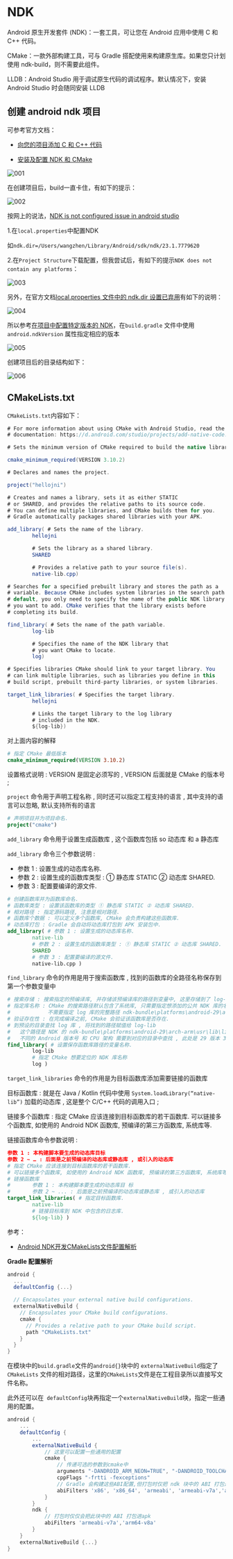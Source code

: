 # NDK

Android 原生开发套件 (NDK)：一套工具，可让您在 Android 应用中使用 C 和 C++ 代码。

CMake：一款外部构建工具，可与 Gradle 搭配使用来构建原生库。如果您只计划使用 ndk-build，则不需要此组件。

LLDB：Android Studio 用于调试原生代码的调试程序。默认情况下，安装 Android Studio 时会随同安装 LLDB

## 创建 android ndk 项目

可参考官方文档：

+ [向您的项目添加 C 和 C++ 代码](https://developer.android.com/studio/projects/add-native-code)

+ [安装及配置 NDK 和 CMake](https://developer.android.com/studio/projects/install-ndk)

  

![001](https://github.com/winfredzen/Android-Basic/blob/master/NDK/images/001.png)

在创建项目后，build一直卡住，有如下的提示：

![002](https://github.com/winfredzen/Android-Basic/blob/master/NDK/images/002.png)

按网上的说法，[NDK is not configured issue in android studio](https://stackoverflow.com/questions/29122903/ndk-is-not-configured-issue-in-android-studio)

1.在`local.properties`中配置NDK

如`ndk.dir=/Users/wangzhen/Library/Android/sdk/ndk/23.1.7779620`

2.在`Project Structure`下载配置，但我尝试后，有如下的提示`NDK does not contain any platforms`：

![003](https://github.com/winfredzen/Android-Basic/blob/master/NDK/images/003.png)



另外，在官方文档[local.properties 文件中的 ndk.dir 设置已弃用](https://developer.android.com/studio/releases?utm_source=android-studio#4-0-0-ndk-dir)有如下的说明：

![004](https://github.com/winfredzen/Android-Basic/blob/master/NDK/images/004.png)

所以参考[在项目中配置特定版本的 NDK](https://developer.android.com/studio/projects/install-ndk#apply-specific-version)，在`build.gradle` 文件中使用 `android.ndkVersion` 属性指定相应的版本

![005](https://github.com/winfredzen/Android-Basic/blob/master/NDK/images/005.png)



创建项目后的目录结构如下：

![006](https://github.com/winfredzen/Android-Basic/blob/master/NDK/images/006.png)





## CMakeLists.txt

`CMakeLists.txt`内容如下：

```java
# For more information about using CMake with Android Studio, read the
# documentation: https://d.android.com/studio/projects/add-native-code.html

# Sets the minimum version of CMake required to build the native library.

cmake_minimum_required(VERSION 3.10.2)

# Declares and names the project.

project("hellojni")

# Creates and names a library, sets it as either STATIC
# or SHARED, and provides the relative paths to its source code.
# You can define multiple libraries, and CMake builds them for you.
# Gradle automatically packages shared libraries with your APK.

add_library( # Sets the name of the library.
        hellojni

        # Sets the library as a shared library.
        SHARED

        # Provides a relative path to your source file(s).
        native-lib.cpp)

# Searches for a specified prebuilt library and stores the path as a
# variable. Because CMake includes system libraries in the search path by
# default, you only need to specify the name of the public NDK library
# you want to add. CMake verifies that the library exists before
# completing its build.

find_library( # Sets the name of the path variable.
        log-lib

        # Specifies the name of the NDK library that
        # you want CMake to locate.
        log)

# Specifies libraries CMake should link to your target library. You
# can link multiple libraries, such as libraries you define in this
# build script, prebuilt third-party libraries, or system libraries.

target_link_libraries( # Specifies the target library.
        hellojni

        # Links the target library to the log library
        # included in the NDK.
        ${log-lib})
```



对上面内容的解释

```cmake
# 指定 CMake 最低版本
cmake_minimum_required(VERSION 3.10.2)
```

设置格式说明 : VERSION 是固定必须写的 , VERSION 后面就是 CMake 的版本号 ;



`project` 命令用于声明工程名称 , 同时还可以指定工程支持的语言 , 其中支持的语言可以忽略, 默认支持所有的语言 

```cmake
# 声明项目并为项目命名.
project("cmake")
```



`add_library` 命令用于设置生成函数库 , 这个函数库包括 so 动态库 和 a 静态库 

`add_library` 命令三个参数说明 :

+ 参数 1 : 设置生成的动态库名称.
+ 参数 2 : 设置生成的函数库类型 : ① 静态库 STATIC ② 动态库 SHARED.
+ 参数 3 : 配置要编译的源文件.

```cmake
# 创建函数库并为函数库命名.
# 函数库类型 : 设置该函数库的类型 ① 静态库 STATIC ② 动态库 SHARED.
# 相对路径 : 指定源码路径, 注意是相对路径.
# 函数库个数据 : 可以定义多个函数库, CMake 会负责构建这些函数库.
# 动态库打包 : Gradle 会自动将动态库打包到 APK 安装包中.
add_library( # 参数 1 : 设置生成的动态库名称.
        native-lib
        # 参数 2 : 设置生成的函数库类型 : ① 静态库 STATIC ② 动态库 SHARED.
        SHARED
        # 参数 3 : 配置要编译的源文件.
        native-lib.cpp )
```



`find_library` 命令的作用是用于搜索函数库 , 找到的函数库的全路径名称保存到第一个参数变量中 

```cmake
# 搜索存储 : 搜索指定的预编译库, 并存储该预编译库的路径到变量中, 这里存储到了 log-lib 变量中.
# 指定库名称 : CMake 的搜索路径默认包含了系统库, 只需要指定想添加的公共 NDK 库的名称即可, 这里指定 log 即可.
#            不需要指定 log 库的完整路径 ndk-bundle\platforms\android-29\arch-arm\usr\lib\liblog.so.
# 验证存在性 : 在完成编译之前, CMake 会验证该函数库是否存在.
# 到预设的目录查找 log 库 , 将找到的路径赋值给 log-lib
#   这个路径是 NDK 的 ndk-bundle\platforms\android-29\arch-arm\usr\lib\liblog.so
#   不同的 Android 版本号 和 CPU 架构 需要到对应的目录中查找 , 此处是 29 版本 32 位 ARM 架构的日志库
find_library( # 设置保存函数库路径的变量名称.
        log-lib
        # 指定 CMake 想要定位的 NDK 库名称
        log )
```



`target_link_libraries` 命令的作用是为目标函数库添加需要链接的函数库 

目标函数库 : 就是在 Java / Kotlin 代码中使用 `System.loadLibrary(“native-lib”)` 加载的动态库 , 这是整个 C/C++ 代码的调用入口 ;

链接多个函数库 : 指定 CMake 应该连接到目标函数库的若干函数库. 可以链接多个函数库, 如使用的 Android NDK 函数库, 预编译的第三方函数库, 系统库等.

链接函数库命令参数说明 :

```cmake
参数 1 : 本构建脚本要生成的动态库目标
参数 2 ~ … : 后面是之前预编译的动态库或静态库 , 或引入的动态库
# 指定 CMake 应该连接到目标函数库的若干函数库.
# 可以链接多个函数库, 如使用的 Android NDK 函数库, 预编译的第三方函数库, 系统库等.
# 链接函数库
#       参数 1 : 本构建脚本要生成的动态库目 标
#       参数 2 ~ ... : 后面是之前预编译的动态库或静态库 , 或引入的动态库
target_link_libraries( # 指定目标函数库.
        native-lib
        # 链接目标库到 NDK 中包含的日志库.
        ${log-lib} )
```



参考：

+ [Android NDK开发CMakeLists文件配置解析](https://wecode.xyz/Android-NDK%E5%BC%80%E5%8F%91CMakeLists%E6%96%87%E4%BB%B6%E9%85%8D%E7%BD%AE%E8%A7%A3%E6%9E%90)

**Gradle 配置解析**

```groovy
android {
  ...
  defaultConfig {...}

  // Encapsulates your external native build configurations.
  externalNativeBuild {
    // Encapsulates your CMake build configurations.
    cmake {
      // Provides a relative path to your CMake build script.
      path "CMakeLists.txt"
    }
  }
}
```

在模块中的`build.gradle`文件的`android{}`块中的 `externalNativeBuild`指定了 `CMakeLists` 文件的相对路径，这里的`CMakeLists`文件是在工程目录所以直接写文件名称。

此外还可以在` defaultConfig`块再指定一个`externalNativeBuild`块，指定一些通用的配置。

```groovy
android {
    ...
    defaultConfig {
        ...
        externalNativeBuild {
            // 这里可以配置一些通用的配置
            cmake {
                // 传递可选的参数到cmake中
                arguments "-DANDROID_ARM_NEON=TRUE", "-DANDROID_TOOLCHAIN=clang"
                cppFlags "-frtti -fexceptions"
                // Gradle 会构建这些ABI配置,但打包时仅把 ndk 块中的 ABI 打包进apk
                abiFilters 'x86', 'x86_64', 'armeabi', 'armeabi-v7a','arm64-v8a'
            }
        }
        ndk {
      		// 打包时仅仅会把此块中的 ABI 打包进apk
      		abiFilters 'armeabi-v7a','arm64-v8a'
    	}
    }
    externalNativeBuild {...}
}
```





